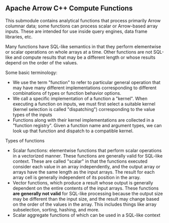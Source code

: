 <!---
  Licensed to the Apache Software Foundation (ASF) under one
  or more contributor license agreements.  See the NOTICE file
  distributed with this work for additional information
  regarding copyright ownership.  The ASF licenses this file
  to you under the Apache License, Version 2.0 (the
  "License"); you may not use this file except in compliance
  with the License.  You may obtain a copy of the License at

    http://www.apache.org/licenses/LICENSE-2.0

  Unless required by applicable law or agreed to in writing,
  software distributed under the License is distributed on an
  "AS IS" BASIS, WITHOUT WARRANTIES OR CONDITIONS OF ANY
  KIND, either express or implied.  See the License for the
  specific language governing permissions and limitations
  under the License.
-->

## Apache Arrow C++ Compute Functions

This submodule contains analytical functions that process primarily Arrow
columnar data; some functions can process scalar or Arrow-based array
inputs. These are intended for use inside query engines, data frame libraries,
etc.

Many functions have SQL-like semantics in that they perform elementwise or
scalar operations on whole arrays at a time. Other functions are not SQL-like
and compute results that may be a different length or whose results depend on
the order of the values.

Some basic terminology:

* We use the term "function" to refer to particular general operation that may
  have many different implementations corresponding to different combinations
  of types or function behavior options.
* We call a specific implementation of a function a "kernel". When executing a
  function on inputs, we must first select a suitable kernel (kernel selection
  is called "dispatching") corresponding to the value types of the inputs
* Functions along with their kernel implementations are collected in a
  "function registry". Given a function name and argument types, we can look up
  that function and dispatch to a compatible kernel.

Types of functions

* Scalar functions: elementwise functions that perform scalar operations in a
  vectorized manner. These functions are generally valid for SQL-like
  context. These are called "scalar" in that the functions executed consider
  each value in an array independently, and the output array or arrays have the
  same length as the input arrays. The result for each array cell is generally
  independent of its position in the array.
* Vector functions, which produce a result whose output is generally dependent
  on the entire contents of the input arrays. These functions **are generally
  not valid** for SQL-like processing because the output size may be different
  than the input size, and the result may change based on the order of the
  values in the array. This includes things like array subselection, sorting,
  hashing, and more.
* Scalar aggregate functions of which can be used in a SQL-like context